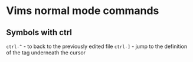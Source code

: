 # Vims normal mode commands

## Symbols with ctrl
`ctrl-^` - to back to the previously edited file
`ctrl-]` - jump to the definition of the tag underneath the cursor
